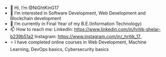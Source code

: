 - 👋 Hi, I’m @NiGhtKinG17
- 👀 I’m interested in Software Development, Web Development and Blockchain development
- 🌱 I’m currently in Final Year of my B.E.(Information Technology)
- 📫 How to reach me: LinkedIn: https://www.linkedin.com/in/hritik-shelar-b239b51a2
                      Instagram: https://www.instagram.com/in/_hritik_17_
- ⭐ I have completed online courses in Web Development, Machine Learning, DevOps basics, Cybersecurity basics




<!---
NiGhtKinG17/NiGhtKinG17 is a ✨ special ✨ repository because its `README.md` (this file) appears on your GitHub profile.
You can click the Preview link to take a look at your changes.
--->
